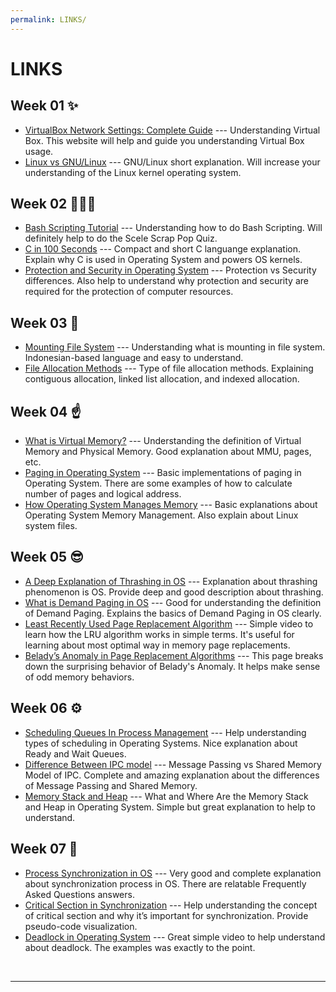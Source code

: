 ```yaml
---
permalink: LINKS/
---
```

# LINKS
## Week 01 ✨
* [VirtualBox Network Settings: Complete Guide](https://www.nakivo.com/blog/virtualbox-network-setting-guide/) ---
Understanding Virtual Box.
This website will help and guide you understanding Virtual Box usage.
* [Linux vs GNU/Linux](https://www.youtube.com/watch?v=RNeKYjWx-s4) ---
GNU/Linux short explanation.
Will increase your understanding of the Linux kernel operating system.

## Week 02 👩🏻‍💻
* [Bash Scripting Tutorial](https://www.youtube.com/watch?v=tK9Oc6AEnR4) ---
Understanding how to do Bash Scripting.
Will definitely help to do the Scele Scrap Pop Quiz.
* [C in 100 Seconds](https://www.youtube.com/watch?v=U3aXWizDbQ4) ---
Compact and short C languange explanation.
Explain why C is used in Operating System and powers OS kernels.
* [Protection and Security in Operating System](https://www.scaler.com/topics/protection-and-security-in-operating-system) ---
Protection vs Security differences.
Also help to understand why protection and security are required for the protection of computer resources.

## Week 03 🎉
* [Mounting File System](https://rafikaamalabar.wordpress.com/2012/07/13/mounting-file-system/) ---
Understanding what is mounting in file system. 
Indonesian-based language and easy to understand.
* [File Allocation Methods](https://www.geeksforgeeks.org/file-allocation-methods/) ---
Type  of file allocation methods.
Explaining contiguous allocation, linked list allocation, and indexed allocation.

## Week 04 ☝️
* [What is Virtual Memory?](https://www.youtube.com/watch?v=4e18yybPo1E) ---
Understanding the definition of Virtual Memory and Physical Memory.
Good explanation about MMU, pages, etc.
* [Paging in Operating System](https://www.youtube.com/watch?v=LKYKp_ZzlvM) ---
Basic implementations of paging in Operating System.
There are some examples of how to calculate number of pages and logical address.
* [How Operating System Manages Memory](https://public.support.unisys.com/aseries/docs/ClearPath-MCP-20.0/86000387-514/section-000023203.html) ---
Basic explanations about Operating System Memory Management.
Also explain about Linux system files.

## Week 05 😎
* [A Deep Explanation of Thrashing in OS](https://datatrained.com/post/thrashing-in-os/#:~:text=to%20Prevent%20it%3F-,Thrashing%20in%20os%20is%20a%20phenomenon%20that%20occurs%20in%20computer,is%20not%20present%20in%20memory.) ---
Explanation about thrashing phenomenon is OS.
Provide deep and good description about thrashing.
* [What is Demand Paging in OS](https://datatrained.com/post/demand-paging-in-os/#:~:text=Demand%20paging%20in%20os%20is%20a%20technique%20used%20in%20virtual,memory%20required%20by%20the%20system.) ---
Good for understanding the definition of Demand Paging.
Explains the basics of Demand Paging in OS clearly.
* [Least Recently Used Page Replacement Algorithm](https://www.youtube.com/watch?v=dYIoWkCvd6A) ---
Simple video to learn how the LRU algorithm works in simple terms.
It's useful for learning about most optimal way in memory page replacements.
* [Belady’s Anomaly in Page Replacement Algorithms](https://www.geeksforgeeks.org/beladys-anomaly-in-page-replacement-algorithms/) ---
This page breaks down the surprising behavior of Belady's Anomaly.
It helps make sense of odd memory behaviors.

## Week 06 ⚙️
* [Scheduling Queues In Process Management](https://www.youtube.com/watch?v=iLC--q7O_KM) ---
Help understanding types of scheduling in Operating Systems.
Nice explanation about Ready and Wait Queues.
* [Difference Between IPC model](https://www.youtube.com/watch?v=rQb948Ze46I) ---
Message Passing vs Shared Memory Model of IPC.
Complete and amazing explanation about the differences of Message Passing and Shared Memory.
* [Memory Stack and Heap](https://www.baeldung.com/cs/memory-stack-vs-heap#:~:text=Stack%20memory%20is%20a%20sort,longer%20lifespan%20than%20stack%20memory.) ---
What and Where Are the Memory Stack and Heap in Operating System.
Simple but great explanation to help to understand.

## Week 07 🔁
* [Process Synchronization in OS](https://www.prepbytes.com/blog/operating-system/process-synchronization-in-os-definition-working-and-example/#:~:text=Process%20synchronization%20in%20OS%20is,without%20interfering%20with%20each%20other.) ---
Very good and complete explanation about synchronization process in OS.
There are relatable Frequently Asked Questions answers.
* [Critical Section in Synchronization](https://www.geeksforgeeks.org/g-fact-70/) ---
Help understanding the concept of critical section and why it’s important for synchronization.
Provide pseudo-code visualization.
* [Deadlock in Operating System](https://www.youtube.com/watch?v=onkWXaXAgbY) ---
Great simple video to help understand about deadlock.
The examples was exactly to the point.
<br>
<hr>
